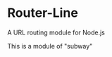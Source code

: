 Router-Line
=============================
A URL routing module for Node.js

This is a module of "subway"